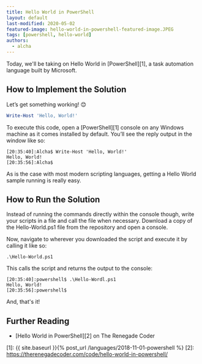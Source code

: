 ```yaml
---
title: Hello World in PowerShell
layout: default
last-modified: 2020-05-02
featured-image: hello-world-in-powershell-featured-image.JPEG
tags: [powershell, hello-world]
authors:
  - alcha
---
```


Today, we'll be taking on Hello World in [PowerShell][1], a task automation language
built by Microsoft.

## How to Implement the Solution

Let’s get something working! 😊

```powershell
Write-Host 'Hello, World!'
```

To execute this code, open a [PowerShell][1] console on any Windows machine as it
comes installed by default. You’ll see the reply output in the window like so:

```console
[20:35:40]:Alcha$ Write-Host 'Hello, World!'
Hello, World!
[20:35:56]:Alcha$
```

As is the case with most modern scripting languages, getting a Hello World
sample running is really easy.

## How to Run the Solution

Instead of running the commands directly within the console though, write your
scripts in a file and call the file when necessary. Download a copy of the
Hello-World.ps1 file from the repository and open a console.

Now, navigate to wherever you downloaded the script and execute it by calling
it like so:

```console
.\Hello-World.ps1
```

This calls the script and returns the output to the console:

```console
[20:35:40]:powershell$ .\Hello-Wordl.ps1
Hello, World!
[20:35:56]:powershell$
```

And, that's it!

## Further Reading

- [Hello World in PowerShell][2] on The Renegade Coder

[1]: {{ site.baseurl }}{% post_url /languages/2018-11-01-powershell %}
[2]: https://therenegadecoder.com/code/hello-world-in-powershell/
